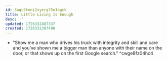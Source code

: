 ```yaml
---
id: 3aqu5teni2syerg75o1ogck
title: Little Living Is Enough
desc: ''
updated: 1726332487337
created: 1726332307490
---
```


- "Show me a man who drives his truck with integrity and skill and care and you’ve shown me a bigger man than anyone with their name on the door, or that shows up on the first Google search."  ^cwge8fz04hc4